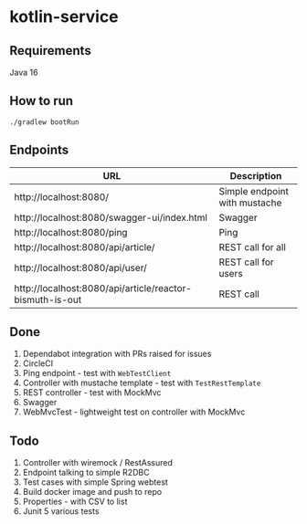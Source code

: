 # kotlin-service

## Requirements 
Java 16

## How to run
`./gradlew bootRun`

## Endpoints

| URL       | Description                   |
|-----------|-------------------------------|
| http://localhost:8080/ | Simple endpoint with mustache |
| http://localhost:8080/swagger-ui/index.html | Swagger |
| http://localhost:8080/ping | Ping   |
| http://localhost:8080/api/article/ | REST call for all |
| http://localhost:8080/api/user/ | REST call for users |
| http://localhost:8080/api/article/reactor-bismuth-is-out | REST call                     |


## Done

1. Dependabot integration with PRs raised for issues
2. CircleCI
3. Ping endpoint - test with `WebTestClient`
4. Controller with mustache template - test with `TestRestTemplate`
5. REST controller - test with MockMvc
6. Swagger
7. WebMvcTest - lightweight test on controller with MockMvc


## Todo

1. Controller with wiremock / RestAssured
2. Endpoint talking to simple R2DBC
3. Test cases with simple Spring webtest
4. Build docker image and push to repo
5. Properties - with CSV to list
6. Junit 5 various tests
